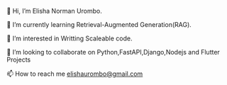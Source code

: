 👋 Hi, I’m Elisha Norman Urombo.

🌱 I’m currently learning Retrieval-Augmented Generation(RAG).

👀 I’m interested in Writting Scaleable code.

💞️ I’m looking to collaborate on Python,FastAPI,Django,Nodejs and Flutter Projects

📫 How to reach me elishaurombo@gmail.com
